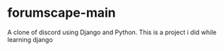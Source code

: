 # forumscape-main
A clone of discord using Django and Python. This is a project i did while learning django
